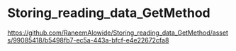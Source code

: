 # Storing_reading_data_GetMethod






https://github.com/RaneemAlowide/Storing_reading_data_GetMethod/assets/99085418/b5498fb7-ec5a-443a-bfcf-e4e22672cfa8

